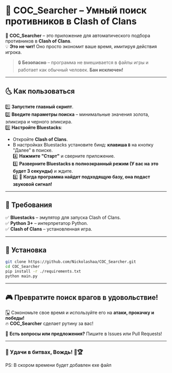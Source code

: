 # 🎯 COC_Searcher – Умный поиск противников в Clash of Clans  

🚀 **COC_Searcher** – это приложение для автоматического подбора противников в **Clash of Clans**.  
💡 **Это не чит!** Оно просто экономит ваше время, имитируя действия игрока.  

> 🔒 **Безопасно** – программа не вмешивается в файлы игры и работает как обычный человек. **Бан исключен!**  

---

## 🌜 Как пользоваться  

1️⃣ **Запустите главный скрипт**.  
2️⃣ **Введите параметры поиска** – минимальные значения золота, эликсира и черного эликсира.  
3️⃣ **Настройте Bluestacks**:  
   - Откройте **Clash of Clans**.  
   - В настройках Bluestacks установите бинд: **клавиша `B`** на кнопку "Далее" в поиске.  
4️⃣ **Нажмите "Старт"** и сверните приложение.  
5️⃣ **Разверните Bluestacks в полноэкранный режим (У вас на это будет 3 секунды)** и ждите.  
6️⃣ 🎵 **Когда программа найдет подходящую базу, она подаст звуковой сигнал!**  

---

## 🔧 Требования  

✅ **Bluestacks** – эмулятор для запуска Clash of Clans.  
✅ **Python 3+** – интерпретатор Python.  
✅ **Clash of Clans** – установленная игра.  

---

## 💾 Установка  

```bash
git clone https://github.com/Nickolashaa/COC_Searcher.git
cd COC_Searcher
pip install -r ./requirements.txt
python main.py
```

---

## 🎮 Превратите поиск врагов в удовольствие!  

🂥 Сэкономьте свое время и используйте его на **атаки, прокачку и победы!**  
🔥 **COC_Searcher** сделает рутину за вас!  

📩 **Есть вопросы или предложения?** Пишите в Issues или Pull Requests!  

---

### 🌟 Удачи в битвах, Вождь! 🚀🏆

PS: В скором времени будет добавлен exe файл
